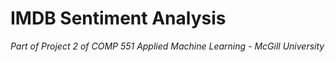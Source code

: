 # IMDB Sentiment Analysis

*Part of Project 2 of COMP 551 Applied Machine Learning - McGill University*
